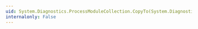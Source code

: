 ```yaml
---
uid: System.Diagnostics.ProcessModuleCollection.CopyTo(System.Diagnostics.ProcessModule[],System.Int32)
internalonly: False
---
```

